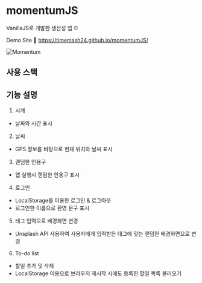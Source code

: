 # momentumJS
VanillaJS로 개발한 생산성 앱 ⏰

Demo Site 🔗 https://timemash24.github.io/momentumJS/

![Momentum](https://user-images.githubusercontent.com/56548122/170498002-4015595d-4e81-4020-926e-b00d0c175f1f.PNG)

## 사용 스택

## 기능 설명
1. 시계 
  - 날짜와 시간 표시

2. 날씨
  - GPS 정보를 바탕으로 현재 위치와 날씨 표시


3. 랜덤한 인용구
  - 앱 실행시 랜덤한 인용구 표시

4. 로그인
  - LocalStorage를 이용한 로그인 & 로그아웃
  - 로그인한 이름으로 환영 문구 표시

5. 태그 입력으로 배경화면 변경
  - Unsplash API 사용하여 사용자에게 입력받은 태그에 맞는 랜덤한 배경화면으로 변경

6. To-do list 
  - 할일 추가 및 삭제
  - LocalStorage 이용으로 브라우저 재시작 시에도 등록한 할일 목록 불러오기
